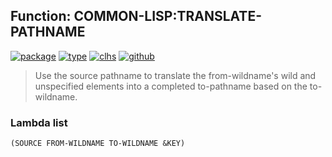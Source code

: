 ## Function: COMMON-LISP:TRANSLATE-PATHNAME
[![package](https://img.shields.io/badge/Package-COMMON--LISP-5f9ea0.svg?style=social&colorA=999999)](../) [![type](https://img.shields.io/badge/Type-Function-5f9ea0.svg?style=social&colorA=999999)](../#function) [![clhs](https://img.shields.io/badge/CLHS-TRANSLATE--PATHNAME-5f9ea0.svg?style=social&colorA=999999)](http://www.lispworks.com/documentation/HyperSpec/Body/f_tr_pn.htm) [![github](https://img.shields.io/badge/GitHub-View_the_source-5f9ea0.svg?style=social&colorA=999999&logo=github)](https://github.com/sbcl/sbcl/blob/master/src/code/target-pathname.lisp/) 

> Use the source pathname to translate the from-wildname's wild and
> unspecified elements into a completed to-pathname based on the to-wildname.

### Lambda list
```
(SOURCE FROM-WILDNAME TO-WILDNAME &KEY)
```
